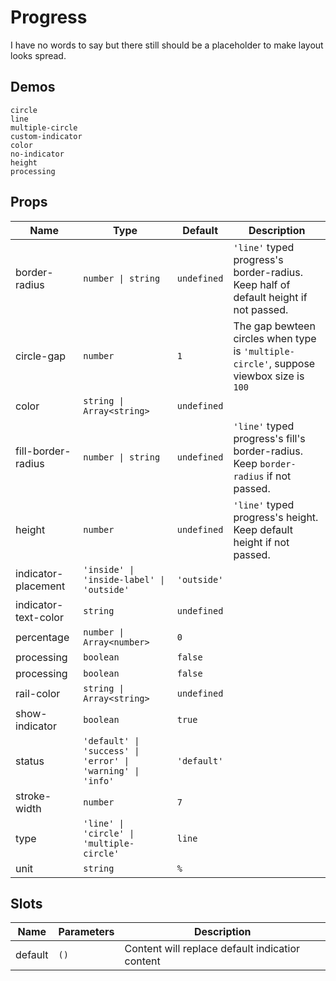 # Progress

I have no words to say but there still should be a placeholder to make layout looks spread.

## Demos

```demo
circle
line
multiple-circle
custom-indicator
color
no-indicator
height
processing
```

## Props

| Name | Type | Default | Description |
| --- | --- | --- | --- |
| border-radius | `number \| string` | `undefined` | `'line'` typed progress's border-radius. Keep half of default height if not passed. |
| circle-gap | `number` | `1` | The gap bewteen circles when type is `'multiple-circle'`, suppose viewbox size is `100` |
| color | `string \| Array<string>` | `undefined` |  |
| fill-border-radius | `number \| string` | `undefined` | `'line'` typed progress's fill's border-radius. Keep `border-radius` if not passed. |
| height | `number` | `undefined` | `'line'` typed progress's height. Keep default height if not passed. |
| indicator-placement | `'inside' \| 'inside-label' \| 'outside'` | `'outside'` |  |
| indicator-text-color | `string` | `undefined` |  |
| percentage | `number \| Array<number>` | `0` |  |
| processing | `boolean` | `false` |  |
| processing | `boolean` | `false` |  |
| rail-color | `string \| Array<string>` | `undefined` |  |
| show-indicator | `boolean` | `true` |  |
| status | `'default' \| 'success' \| 'error' \| 'warning' \| 'info'` | `'default'` |  |
| stroke-width | `number` | `7` |  |
| type | `'line' \| 'circle' \| 'multiple-circle'` | `line` |  |
| unit | `string` | `%` |  |

## Slots

| Name    | Parameters | Description                                     |
| ------- | ---------- | ----------------------------------------------- |
| default | `()`       | Content will replace default indicatior content |
